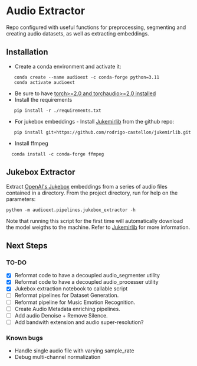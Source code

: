 # Audio Extractor
Repo configured with useful functions for preprocessing, segmenting and creating audio datasets, as well as extracting embeddings.

## Installation
 - Create a conda environment and activate it:
```
   conda create --name audioext -c conda-forge python=3.11
   conda activate audioext
```
- Be sure to have [torch>=2.0 and torchaudio>=2.0 installed](https://pytorch.org/get-started/locally/)
- Install the requirements
 ```
    pip install -r ./requirements.txt
 ```
- For jukebox embeddings - Install [Jukemirlib](https://github.com/rodrigo-castellon/jukemirlib)  from the github repo:
 ```
    pip install git+https://github.com/rodrigo-castellon/jukemirlib.git
 ```
- Install ffmpeg
 ```
   conda install -c conda-forge ffmpeg
 ```

## Jukebox Extractor
Extract [OpenAI's Jukebox](https://openai.com/research/jukebox) embeddings from a series of audio files contained in a directory.
From the project directory, run for help on the parameters: 
```
python -m audioext.pipelines.jukebox_extractor -h
```
Note that running this script for the first time will automatically download the model weigths to the machine. Refer to [Jukemirlib](https://github.com/rodrigo-castellon/jukemirlib) for more information.

## Next Steps
### TO-DO
- [x] Reformat code to have a decoupled audio_segmenter utility
- [x] Reformat code to have a decoupled audio_processer utility
- [x] Jukebox extraction notebook to callable script
- [ ] Reformat pipelines for Dataset Generation.
- [ ] Reformat pipeline for Music Emotion Recognition.
- [ ] Create Audio Metadata enriching pipelines.   
- [ ] Add audio Denoise + Remove Silence.
- [ ] Add bandwith extension and audio super-resolution?

### Known bugs
 - Handle single audio file with varying sample_rate
 - Debug multi-channel normalization


